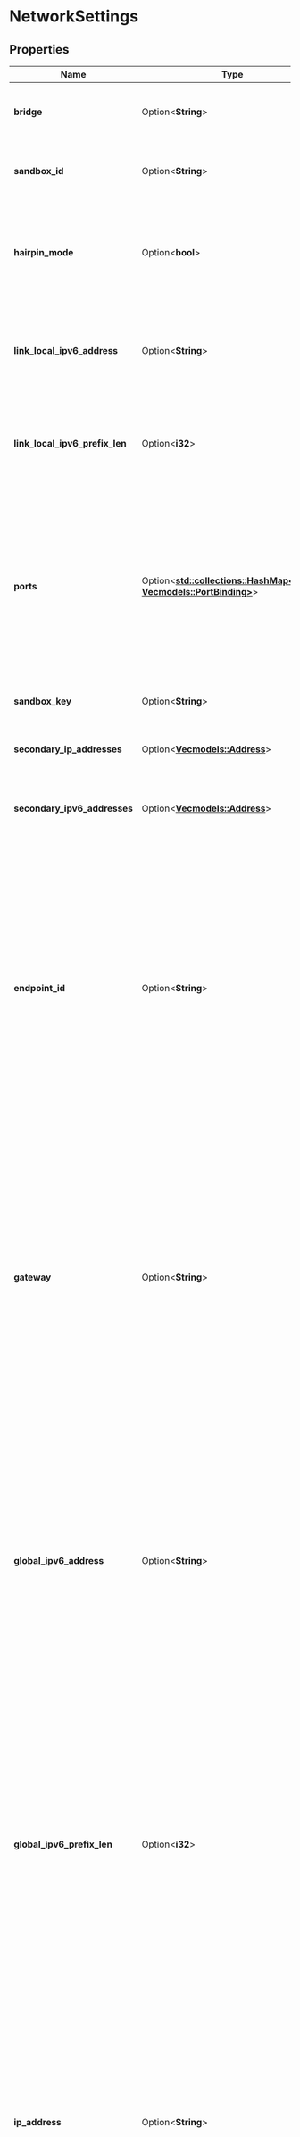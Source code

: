 # NetworkSettings

## Properties

Name | Type | Description | Notes
------------ | ------------- | ------------- | -------------
**bridge** | Option<**String**> | Name of the default bridge interface when dockerd's --bridge flag is set.  | [optional]
**sandbox_id** | Option<**String**> | SandboxID uniquely represents a container's network stack. | [optional]
**hairpin_mode** | Option<**bool**> | Indicates if hairpin NAT should be enabled on the virtual interface.  Deprecated: This field is never set and will be removed in a future release.  | [optional]
**link_local_ipv6_address** | Option<**String**> | IPv6 unicast address using the link-local prefix.  Deprecated: This field is never set and will be removed in a future release.  | [optional]
**link_local_ipv6_prefix_len** | Option<**i32**> | Prefix length of the IPv6 unicast address.  Deprecated: This field is never set and will be removed in a future release.  | [optional]
**ports** | Option<[**std::collections::HashMap<String, Vec<models::PortBinding>>**](Vec.md)> | PortMap describes the mapping of container ports to host ports, using the container's port-number and protocol as key in the format `<port>/<protocol>`, for example, `80/udp`.  If a container's port is mapped for multiple protocols, separate entries are added to the mapping table.  | [optional]
**sandbox_key** | Option<**String**> | SandboxKey is the full path of the netns handle | [optional]
**secondary_ip_addresses** | Option<[**Vec<models::Address>**](Address.md)> | Deprecated: This field is never set and will be removed in a future release. | [optional]
**secondary_ipv6_addresses** | Option<[**Vec<models::Address>**](Address.md)> | Deprecated: This field is never set and will be removed in a future release. | [optional]
**endpoint_id** | Option<**String**> | EndpointID uniquely represents a service endpoint in a Sandbox.  <p><br /></p>  > **Deprecated**: This field is only propagated when attached to the > default \"bridge\" network. Use the information from the \"bridge\" > network inside the `Networks` map instead, which contains the same > information. This field was deprecated in Docker 1.9 and is scheduled > to be removed in Docker 17.12.0  | [optional]
**gateway** | Option<**String**> | Gateway address for the default \"bridge\" network.  <p><br /></p>  > **Deprecated**: This field is only propagated when attached to the > default \"bridge\" network. Use the information from the \"bridge\" > network inside the `Networks` map instead, which contains the same > information. This field was deprecated in Docker 1.9 and is scheduled > to be removed in Docker 17.12.0  | [optional]
**global_ipv6_address** | Option<**String**> | Global IPv6 address for the default \"bridge\" network.  <p><br /></p>  > **Deprecated**: This field is only propagated when attached to the > default \"bridge\" network. Use the information from the \"bridge\" > network inside the `Networks` map instead, which contains the same > information. This field was deprecated in Docker 1.9 and is scheduled > to be removed in Docker 17.12.0  | [optional]
**global_ipv6_prefix_len** | Option<**i32**> | Mask length of the global IPv6 address.  <p><br /></p>  > **Deprecated**: This field is only propagated when attached to the > default \"bridge\" network. Use the information from the \"bridge\" > network inside the `Networks` map instead, which contains the same > information. This field was deprecated in Docker 1.9 and is scheduled > to be removed in Docker 17.12.0  | [optional]
**ip_address** | Option<**String**> | IPv4 address for the default \"bridge\" network.  <p><br /></p>  > **Deprecated**: This field is only propagated when attached to the > default \"bridge\" network. Use the information from the \"bridge\" > network inside the `Networks` map instead, which contains the same > information. This field was deprecated in Docker 1.9 and is scheduled > to be removed in Docker 17.12.0  | [optional]
**ip_prefix_len** | Option<**i32**> | Mask length of the IPv4 address.  <p><br /></p>  > **Deprecated**: This field is only propagated when attached to the > default \"bridge\" network. Use the information from the \"bridge\" > network inside the `Networks` map instead, which contains the same > information. This field was deprecated in Docker 1.9 and is scheduled > to be removed in Docker 17.12.0  | [optional]
**ipv6_gateway** | Option<**String**> | IPv6 gateway address for this network.  <p><br /></p>  > **Deprecated**: This field is only propagated when attached to the > default \"bridge\" network. Use the information from the \"bridge\" > network inside the `Networks` map instead, which contains the same > information. This field was deprecated in Docker 1.9 and is scheduled > to be removed in Docker 17.12.0  | [optional]
**mac_address** | Option<**String**> | MAC address for the container on the default \"bridge\" network.  <p><br /></p>  > **Deprecated**: This field is only propagated when attached to the > default \"bridge\" network. Use the information from the \"bridge\" > network inside the `Networks` map instead, which contains the same > information. This field was deprecated in Docker 1.9 and is scheduled > to be removed in Docker 17.12.0  | [optional]
**networks** | Option<[**std::collections::HashMap<String, models::EndpointSettings>**](EndpointSettings.md)> | Information about all networks that the container is connected to.  | [optional]

[[Back to Model list]](../README.md#documentation-for-models) [[Back to API list]](../README.md#documentation-for-api-endpoints) [[Back to README]](../README.md)


